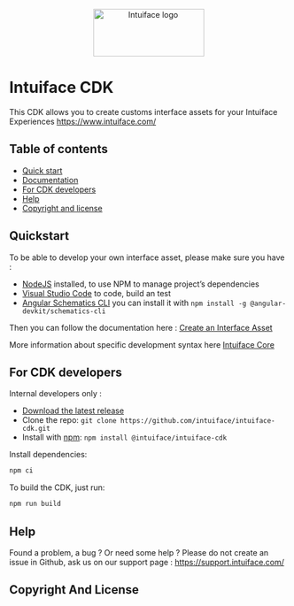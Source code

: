 <p align="center">
  <a href="https://www.intuiface.com//">
    <img src="https://assets-global.website-files.com/6090f790a8effe00c12b39d0/6090f790a8effef0002b3c56_Intuiface%20logo%20animated.gif" alt="Intuiface logo" width="200" height="86">
  </a>
</p>

# Intuiface CDK

This CDK allows you to create customs interface assets for your Intuiface Experiences https://www.intuiface.com/

## Table of contents

- [Quick start](#quickstart)
- [Documentation](#documentation)
- [For CDK developers](#for-cdk-developers)
- [Help](#help)
- [Copyright and license](#copyright-and-license)

## Quickstart

To be able to develop your own interface asset, please make sure you have :
- [NodeJS](https://nodejs.org/) installed, to use NPM to manage project’s dependencies
- [Visual Studio Code](https://code.visualstudio.com/) to code, build an test
- [Angular Schematics CLI](https://www.npmjs.com/package/@angular-devkit/schematics-cli) you can install it with ```npm install -g @angular-devkit/schematics-cli```


Then you can follow the documentation here : [Create an Interface Asset](./libs/tools/schematics/interface-asset-schematics/README.md)

More information about specific development syntax here [Intuiface Core](./libs/core/README.md)


## For CDK developers 

Internal developers only : 
- [Download the latest release](https://github.com/intuiface/intuiface-cdk/releases/latest)
- Clone the repo: `git clone https://github.com/intuiface/intuiface-cdk.git`
- Install with [npm](https://www.npmjs.com/): `npm install @intuiface/intuiface-cdk`

Install dependencies:

```bash
npm ci
```
To build the CDK, just run:

```bash
npm run build
```

## Help

Found a problem, a bug ? Or need some help ? 
Please do not create an issue in Github, ask us on our support page : https://support.intuiface.com/

## Copyright And License